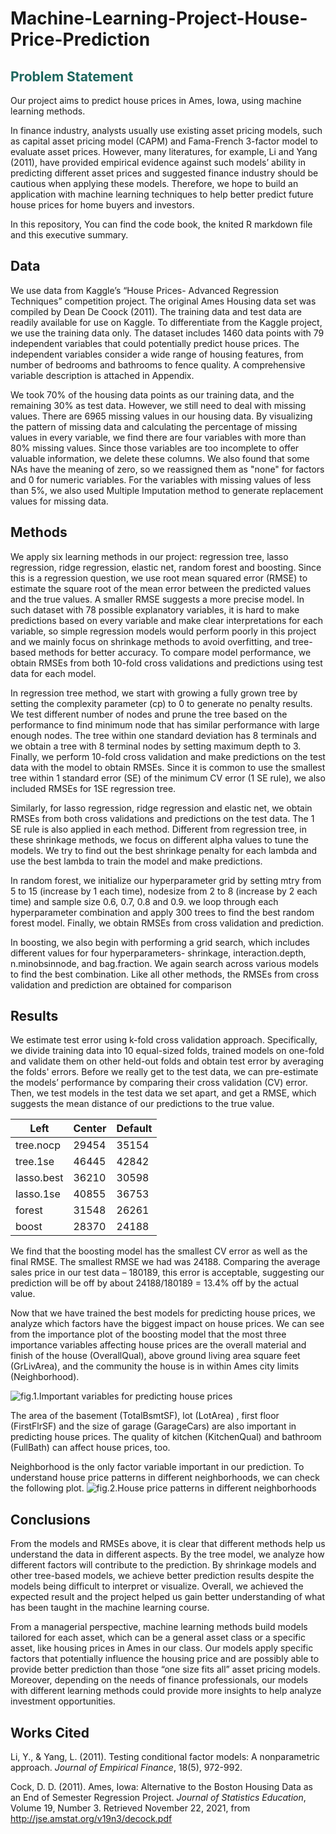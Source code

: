 # Machine-Learning-Project-House-Price-Prediction
## <span style="color:#1D665D;">Problem Statement</span>
Our project aims to predict house prices in Ames, Iowa, using machine learning methods.

In finance industry, analysts usually use existing asset pricing models, such as capital asset pricing model (CAPM) and Fama-French 3-factor model to evaluate asset prices. However, many literatures, for example, Li and Yang (2011), have provided empirical evidence against such models’ ability in predicting different asset prices and suggested finance industry should be cautious when applying these models. Therefore, we hope to build an application with machine learning techniques to help better predict future house prices for home buyers and investors. 

In this repository, You can find the code book, the knited R markdown file and this executive summary.

## Data
We use data from Kaggle’s “House Prices- Advanced Regression Techniques” competition project. The original Ames Housing data set was compiled by Dean De Coock (2011). The training data and test data are readily available for use on Kaggle. To differentiate from the Kaggle project, we use the training data only. The dataset includes 1460 data points with 79 independent variables that could potentially predict house prices. The independent variables consider a wide range of housing features, from number of bedrooms and bathrooms to fence quality. A comprehensive variable description is attached in Appendix. 

We took 70% of the housing data points as our training data, and the remaining 30% as test data. However, we still need to deal with missing values. There are 6965 missing values in our housing data. By visualizing the pattern of missing data and calculating the percentage of missing values in every variable, we find there are four variables with more than 80% missing values. Since those variables are too incomplete to offer valuable information, we delete these columns. We also found that some NAs have the meaning of zero, so we reassigned them as "none" for factors and 0 for numeric variables. For the variables with missing values of less than 5%, we also used Multiple Imputation method to generate replacement values for missing data.

## Methods
We apply six learning methods in our project: regression tree, lasso regression, ridge regression, elastic net, random forest and boosting. Since this is a regression question, we use root mean squared error (RMSE) to estimate the square root of the mean error between the predicted values and the true values. A smaller RMSE suggests a more precise model. In such dataset with 78 possible explanatory variables, it is hard to make predictions based on every variable and make clear interpretations for each variable, so simple regression models would perform poorly in this project and we mainly focus on shrinkage methods to avoid overfitting, and tree-based methods for better accuracy. To compare model performance, we obtain RMSEs from both 10-fold cross validations and predictions using test data for each model.

In regression tree method, we start with growing a fully grown tree by setting the complexity parameter (cp) to 0 to generate no penalty results. We test different number of nodes and prune the tree based on the performance to find minimum node that has similar performance with large enough nodes. The tree within one standard deviation has 8 terminals and we obtain a tree with 8 terminal nodes by setting maximum depth to 3. Finally, we perform 10-fold cross validation and make predictions on the test data with the model to obtain RMSEs. Since it is common to use the smallest tree within 1 standard error (SE) of the minimum CV error (1 SE rule), we also included RMSEs for 1SE regression tree.

Similarly, for lasso regression, ridge regression and elastic net, we obtain RMSEs from both cross validations and predictions on the test data. The 1 SE rule is also applied in each method. Different from regression tree, in these shrinkage methods, we focus on different alpha values to tune the models. We try to find out the best shrinkage penalty for each lambda and use the best lambda to train the model and make predictions. 

In random forest, we initialize our hyperparameter grid by setting mtry from 5 to 15 (increase by 1 each time), nodesize from 2 to 8 (increase by 2 each time) and sample size 0.6, 0.7, 0.8 and 0.9. we loop through each hyperparameter combination and apply 300 trees to find the best random forest model. Finally, we obtain RMSEs from cross validation and prediction.

In boosting, we also begin with performing a grid search, which includes different values for four hyperparameters- shrinkage, interaction.depth, n.minobsinnode, and bag.fraction. We again search across various models to find the best combination. Like all other methods, the RMSEs from cross validation and prediction are obtained for comparison

## Results
We estimate test error using k-fold cross validation approach. Specifically, we divide training data into 10 equal-sized folds, trained models on one-fold and validate them on other held-out folds and obtain test error by averaging the folds' errors.  Before we really get to the test data, we can pre-estimate the models’ performance by comparing their cross validation (CV) error. Then, we test models in the test data we set apart, and get a RMSE, which suggests the mean distance of our predictions to the true value.

| Left | Center | Default |
| ---- | ------ | --------|
| tree.nocp | 29454 | 35154 |
| tree.1se | 46445 | 42842 |
| lasso.best | 36210 | 30598 |
| lasso.1se | 40855 | 36753 |
| forest | 31548 | 26261 |
| boost | 28370 | 24188 |


We find that the boosting model has the smallest CV error as well as the final RMSE. The smallest RMSE we had was 24188. Comparing the average sales price in our test data – 180189, this error is acceptable, suggesting our prediction will be off by about 24188/180189 = 13.4% off by the actual value.

Now that we have trained the best models for predicting house prices, we analyze which factors have the biggest impact on house prices. We can see from the importance plot of the boosting model that the most three importance variables affecting house prices are the overall material and finish of the house (OverallQual), above ground living area square feet (GrLivArea), and the community the house is in within Ames city limits (Neighborhood).  

![fig.1.Important variables for predicting house prices](https://user-images.githubusercontent.com/99046089/152629680-a6852c0f-621a-41e3-98e6-0f5f01f783ec.png)

The area of the basement (TotalBsmtSF), lot (LotArea) , first floor (FirstFlrSF) and the size of garage (GarageCars) are also important in predicting house prices. The quality of kitchen (KitchenQual) and bathroom (FullBath) can affect house prices, too. 

Neighborhood is the only factor variable important in our prediction. To understand house price patterns in different neighborhoods, we can check the following plot.
![fig.2.House price patterns in different neighborhoods](https://user-images.githubusercontent.com/99046089/152629706-f389789e-acb7-40f6-b938-62628d622b16.png)


## Conclusions
From the models and RMSEs above, it is clear that different methods help us understand the data in different aspects. By the tree model, we analyze how different factors will contribute to the prediction. By shrinkage models and other tree-based models, we achieve better prediction results despite the models being difficult to interpret or visualize. Overall, we achieved the expected result and the project helped us gain better understanding of what has been taught in the machine learning course. 

From a managerial perspective, machine learning methods build models tailored for each asset, which can be a general asset class or a specific asset, like housing prices in Ames in our class. Our models apply specific factors that potentially influence the housing price and are possibly able to provide better prediction than those “one size fits all” asset pricing models. Moreover, depending on the needs of finance professionals, our models with different learning methods could provide more insights to help analyze investment opportunities.

## Works Cited
Li, Y., & Yang, L. (2011). Testing conditional factor models: A nonparametric approach. *Journal of Empirical Finance*, 18(5), 972-992. 

Cock, D. D. (2011). Ames, Iowa: Alternative to the Boston Housing Data as an End of Semester Regression Project. *Journal of Statistics Education*, Volume 19, Number 3. Retrieved November 22, 2021, from http://jse.amstat.org/v19n3/decock.pdf

